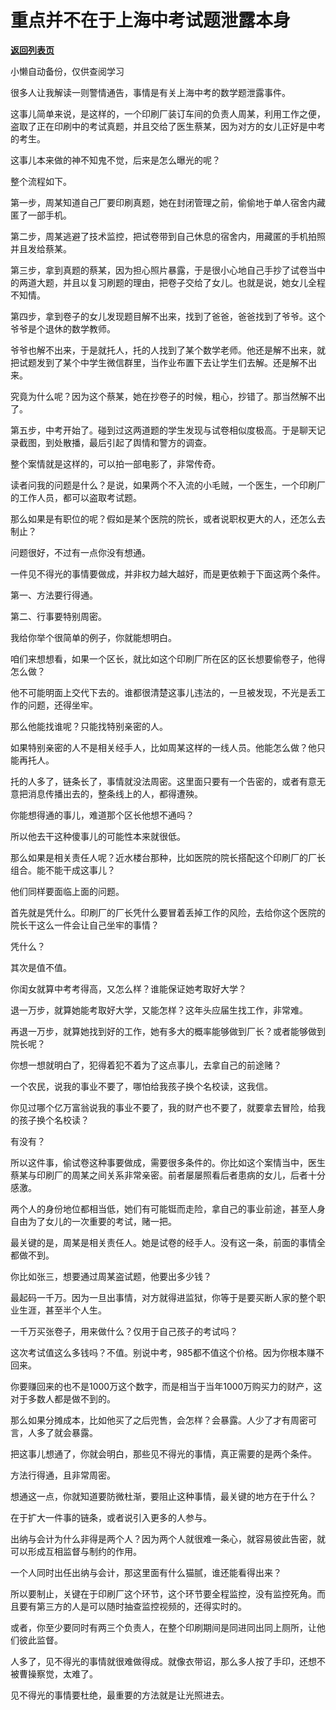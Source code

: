# 重点并不在于上海中考试题泄露本身

[**返回列表页**](/gzh/记忆承载3)

小懒自动备份，仅供查阅学习

很多人让我解读一则警情通告，事情是有关上海中考的数学题泄露事件。  

  

这事儿简单来说，是这样的，一个印刷厂装订车间的负责人周某，利用工作之便，盗取了正在印刷中的考试真题，并且交给了医生蔡某，因为对方的女儿正好是中考的考生。

  

这事儿本来做的神不知鬼不觉，后来是怎么曝光的呢？

  

整个流程如下。  

  

第一步，周某知道自己厂要印刷真题，她在封闭管理之前，偷偷地于单人宿舍内藏匿了一部手机。

  

第二步，周某逃避了技术监控，把试卷带到自己休息的宿舍内，用藏匿的手机拍照并且发给蔡某。

  

第三步，拿到真题的蔡某，因为担心照片暴露，于是很小心地自己手抄了试卷当中的两道大题，并且以复习刷题的理由，把卷子交给了女儿。也就是说，她女儿全程不知情。

  

第四步，拿到卷子的女儿发现题目解不出来，找到了爸爸，爸爸找到了爷爷。这个爷爷是个退休的数学教师。

  

爷爷也解不出来，于是就托人，托的人找到了某个数学老师。他还是解不出来，就把试题发到了某个中学生微信群里，当作业布置下去让学生们去解。还是解不出来。  

  

究竟为什么呢？因为这个蔡某，她在抄卷子的时候，粗心，抄错了。那当然解不出了。  

  

第五步，中考开始了。碰到过这两道题的学生发现与试卷相似度极高。于是聊天记录截图，到处散播，最后引起了舆情和警方的调查。  

  

整个案情就是这样的，可以拍一部电影了，非常传奇。

  

读者问我的问题是什么？是说，如果两个不入流的小毛贼，一个医生，一个印刷厂的工作人员，都可以盗取考试题。  

  

那么如果是有职位的呢？假如是某个医院的院长，或者说职权更大的人，还怎么去制止？

  

问题很好，不过有一点你没有想通。  

  

一件见不得光的事情要做成，并非权力越大越好，而是更依赖于下面这两个条件。

  

第一、方法要行得通。

第二、行事要特别周密。

  

我给你举个很简单的例子，你就能想明白。  

  

咱们来想想看，如果一个区长，就比如这个印刷厂所在区的区长想要偷卷子，他得怎么做？  

  

他不可能明面上交代下去的。谁都很清楚这事儿违法的，一旦被发现，不光是丢工作的问题，还得坐牢。  

  

那么他能找谁呢？只能找特别亲密的人。  

  

如果特别亲密的人不是相关经手人，比如周某这样的一线人员。他能怎么做？他只能再托人。  

  

托的人多了，链条长了，事情就没法周密。这里面只要有一个告密的，或者有意无意把消息传播出去的，整条线上的人，都得遭殃。

  

你能想得通的事儿，难道那个区长他想不通吗？  

  

所以他去干这种傻事儿的可能性本来就很低。  

  

那么如果是相关责任人呢？近水楼台那种，比如医院的院长搭配这个印刷厂的厂长组合。能不能干成这事儿？  

  

他们同样要面临上面的问题。

  

首先就是凭什么。印刷厂的厂长凭什么要冒着丢掉工作的风险，去给你这个医院的院长干这么一件会让自己坐牢的事情？

  

凭什么？

  

其次是值不值。  

  

你闺女就算中考考得高，又怎么样？谁能保证她考取好大学？  

  

退一万步，就算她能考取好大学，又能怎样？这年头应届生找工作，非常难。  

  

再退一万步，就算她找到好的工作，她有多大的概率能够做到厂长？或者能够做到院长呢？  

  

你想一想就明白了，犯得着犯不着为了这点事儿，去拿自己的前途赌？  

  

一个农民，说我的事业不要了，哪怕给我孩子换个名校读，这我信。  

  

你见过哪个亿万富翁说我的事业不要了，我的财产也不要了，就要拿去冒险，给我的孩子换个名校读？

  

有没有？

  

所以这件事，偷试卷这种事要做成，需要很多条件的。你比如这个案情当中，医生蔡某与印刷厂的周某之间关系非常亲密。前者屡屡照看后者患病的女儿，后者十分感激。

  

两个人的身份地位都相当低，她们有可能铤而走险，拿自己的事业前途，甚至人身自由为了女儿的一次重要的考试，赌一把。

  

最关键的是，周某是相关责任人。她是试卷的经手人。没有这一条，前面的事情全都做不到。  

  

你比如张三，想要通过周某盗试题，他要出多少钱？  

  

最起码一千万。因为一旦出事情，对方就得进监狱，你等于是要买断人家的整个职业生涯，甚至半个人生。  

  

一千万买张卷子，用来做什么？仅用于自己孩子的考试吗？  

  

这次考试值这么多钱吗？不值。别说中考，985都不值这个价格。因为你根本赚不回来。

  

你要赚回来的也不是1000万这个数字，而是相当于当年1000万购买力的财产，这对于多数人都是做不到的。  

  

那么如果分摊成本，比如他买了之后兜售，会怎样？会暴露。人少了才有周密可言，人多了就会暴露。  

  

把这事儿想通了，你就会明白，那些见不得光的事情，真正需要的是两个条件。  

  

方法行得通，且非常周密。

  

想通这一点，你就知道要防微杜渐，要阻止这种事情，最关键的地方在于什么？

  

在于扩大一件事的链条，或者说引入更多的人参与。

  

出纳与会计为什么非得是两个人？因为两个人就很难一条心，就容易彼此告密，就可以形成互相监督与制约的作用。  

  

一个人同时出任出纳与会计，那这里面有什么猫腻，谁还能看得出来？

  

所以要制止，关键在于印刷厂这个环节，这个环节要全程监控，没有监控死角。而且要有第三方的人是可以随时抽查监控视频的，还得实时的。  

  

或者，你至少要同时有两三个负责人，在整个印刷期间是同进同出同上厕所，让他们彼此监督。

  

人多了，见不得光的事情就很难做得成。就像衣带诏，那么多人按了手印，还想不被曹操察觉，太难了。  

  

见不得光的事情要杜绝，最重要的方法就是让光照进去。

